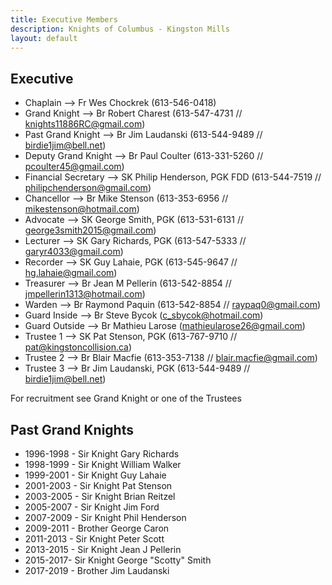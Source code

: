 ```yaml
---
title: Executive Members
description: Knights of Columbus - Kingston Mills
layout: default
---
```


## Executive

- Chaplain --> Fr Wes Chockrek (613-546-0418)
- Grand Knight --> Br Robert Charest (613-547-4731 // knights11886RC@gmail.com)
- Past Grand Knight --> Br Jim Laudanski (613-544-9489 // birdie1jim@bell.net)
- Deputy Grand Knight --> Br Paul Coulter (613-331-5260 // pcoulter45@gmail.com)
- Financial Secretary --> SK Philip Henderson, PGK FDD (613-544-7519 // philipchenderson@gmail.com)
- Chancellor --> Br Mike Stenson (613-353-6956 // mikestenson@hotmail.com)
- Advocate --> SK George Smith, PGK (613-531-6131 // george3smith2015@gmail.com)
- Lecturer --> SK Gary Richards, PGK (613-547-5333 // garyr4033@gmail.com)
- Recorder --> SK Guy Lahaie, PGK (613-545-9647 // hg.lahaie@gmail.com)
- Treasurer --> Br Jean M Pellerin (613-542-8854 // jmpellerin1313@hotmail.com)
- Warden --> Br Raymond Paquin (613-542-8854 // raypaq0@gmail.com)
- Guard Inside --> Br Steve Bycok (c_sbycok@hotmail.com)
- Guard Outside --> Br Mathieu Larose (mathieularose26@gmail.com)
- Trustee 1 --> SK Pat Stenson, PGK (613-767-9710 // pat@kingstoncollision.ca)
- Trustee 2 --> Br Blair Macfie (613-353-7138 // blair.macfie@gmail.com)
- Trustee 3 --> Br Jim Laudanski, PGK (613-544-9489 // birdie1jim@bell.net)

For recruitment see Grand Knight or one of the Trustees

## Past Grand Knights

- 1996-1998 - Sir Knight Gary Richards
- 1998-1999 - Sir Knight William Walker
- 1999-2001 - Sir Knight Guy Lahaie
- 2001-2003 - Sir Knight Pat Stenson
- 2003-2005 - Sir Knight Brian Reitzel
- 2005-2007 - Sir Knight Jim Ford
- 2007-2009 - Sir Knight Phil Henderson
- 2009-2011 - Brother George Caron
- 2011-2013 - Sir Knight Peter Scott
- 2013-2015 - Sir Knight Jean J Pellerin
- 2015-2017- Sir Knight George "Scotty" Smith
- 2017-2019 - Brother Jim Laudanski